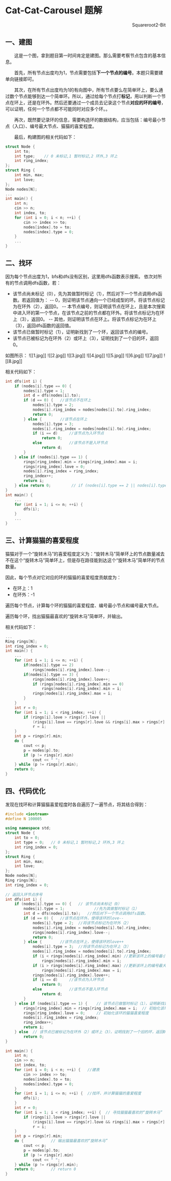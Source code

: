 # Cat-Cat-Carousel 题解

<div style="text-align: right">
Squareroot2-Bit
</div>

## 一、建图

<p style="text-indent:2em">这是一个图，拿到题目第一时间肯定是建图。那么需要考察节点包含的基本信息。</p>

<p style="text-indent:2em">首先，所有节点出度均为1，节点需要包括<b>下一个节点的编号</b>。本题只需要建单向链接即可。</p>

<p style="text-indent:2em">其次，在所有节点出度均为1的有向图中，所有节点要么在简单环上，要么通过数个节点能够到达一个简单环。所以，通过给每个节点打<b>标记</b>，用以判断一个节点在环上，还是在环外。然后还要通过一个成员去记录这个节点<b>对应的环的编号</b>，可以证明，任何一个节点都不可能同时对应多个环。。</p>

<p style="text-indent:2em">再次，既然要记录环的信息，需要构造环的数据结构，应当包括：编号最小节点（入口）、编号最大节点、猫猫的喜爱程度。</p>

<p style="text-indent:2em">最后，构建图的相关代码如下：</p>

```c++
struct Node {  
    int to; 
    int type;    // 0 未标记,1 暂时标记,2 环外,3 环上 
    int ring_index;  
};  
struct Ring {  
    int min, max;  
    int love;  
};
Node nodes[N];
...
int main() {  
    int n;  
    cin >> n;  
    int index, to;  
    for (int i = 0; i < n; ++i) {  
        cin >> index >> to;  
        nodes[index].to = to;  
        nodes[index].type = 0;  
    }
    ...
}
```

## 二、找环

因为每个节点出度为1，bfs和dfs没有区别，这里用dfs函数表示搜索。
依次对所有的节点调用dfs函数，若：
- 该节点尚未标记（0），先为其做暂时标记（1），然后对下一个节点调用dfs函数。若返回值为：
-- 0，则证明该节点通向一个已经成型的环。将该节点标记为在环外（2），返回0。
-- 本节点编号，则证明该节点在环上，且是本次搜索中进入环的第一个节点，在该节点之前的节点都在环外。将该节点标记为在环上（3），返回0。
-- 其他，则证明该节点在环上。将该节点标记为在环上（3），返回dfs函数的返回值。
- 该节点已做暂时标记（1），证明新找到了一个环，返回该节点的编号。
- 该节点已被标记为在环外（2）或环上（3），证明找到了一个旧的环，返回0。

如图所示：
![[1.jpg]]
![[2.jpg]]
![[3.jpg]]
![[4.jpg]]
![[5.jpg]]
![[6.jpg]]
![[7.jpg]]
![[8.jpg]]

相关代码如下：

```c++
int dfs(int i) {  
    if (nodes[i].type == 0) {  
        nodes[i].type = 1;  
        int d = dfs(nodes[i].to);  
        if (d == 0) {   //该节点不在环上
            nodes[i].type = 2;  
            nodes[i].ring_index = nodes[nodes[i].to].ring_index;  
            return 0;  
        } else {        //该节点在环上  
            nodes[i].type = 3;  
            nodes[i].ring_index = nodes[nodes[i].to].ring_index;  
            if (i == d)     //该节点为入环节点  
                return 0;  
            else            //该节点不是入环节点  
                return d;  
        }  
    } else if (nodes[i].type == 1) {  
        rings[ring_index].min = rings[ring_index].max = i;  
        rings[ring_index].love = 0;  
        nodes[i].ring_index = ring_index;  
        ring_index++;  
        return i;  
    } else return 0;         // if (nodes[i].type == 2 || nodes[i].type == 3)  
}
int main() {  
    ...
    for (int i = 1; i <= n; ++i) {  
	    dfs(i);  
	}
	...
}

```

## 三、计算猫猫的喜爱程度

猫猫对于一个“旋转木马”的喜爱程度定义为：“旋转木马”简单环上的节点数量减去不在这个“旋转木马”简单环上，但是存在路径能到达这个“旋转木马”简单环的节点数量。

因此，每个节点对它对应的环的猫猫的喜爱程度贡献度为：
- 在环上：1
- 在环外：-1

遍历每个节点，计算每个环的猫猫的喜爱程度、编号最小节点和编号最大节点。

遍历每个环，找出猫猫最喜欢的“旋转木马”简单环，并输出。

相关代码如下：

```c++
...
Ring rings[N];  
int ring_index = 0;
int main() {  
    ...
    for (int i = 1; i <= n; ++i) {  
        if(nodes[i].type == 2)  
	        rings[nodes[i].ring_index].love--;
	    if(nodes[i].type == 3) { 
	        rings[nodes[i].ring_index].love++;
	        if (rings[nodes[i].ring_index].min == 0)  
			    rings[nodes[i].ring_index].min = i;  
			rings[nodes[i].ring_index].max = i;
	    }
    }  
    int r = 0;  
    for (int i = 1; i < ring_index; ++i) {  
        if (rings[i].love > rings[r].love ||  
            (rings[i].love == rings[r].love && rings[i].max > rings[r].max))  
            r = i;  
    }  
    int p = rings[r].min;  
    do {  
        cout << p;  
        p = nodes[p].to;  
        if (p != rings[r].min)  
            cout << " ";  
    } while (p != rings[r].min);  
    return 0;  
}
```

## 四、代码优化

发现在找环和计算猫猫喜爱程度时各自遍历了一遍节点，将其结合得到：

```c++
#include <iostream>  
#define N 100005  
  
using namespace std;  
struct Node {  
    int to = 0;  
    int type = 0;   // 0 未标记,1 暂时标记,2 环外,3 环上  
    int ring_index = 0;  
};  
struct Ring {  
    int min, max;  
    int love;  
};  
Node nodes[N];  
Ring rings[N];  
int ring_index = 0;  
  
// 返回入环节点序号  
int dfs(int i) {  
    if (nodes[i].type == 0) {   // 该节点尚未标记（0）  
        nodes[i].type = 1;             //先为其做暂时标记（1）  
        int d = dfs(nodes[i].to);   //然后对下一个节点调用dfs函数。  
        if (d == 0) {   //该节点在环外，使得该环的love--  
            nodes[i].type = 2;  //将该节点标记为在环外（2）  
            nodes[i].ring_index = nodes[nodes[i].to].ring_index;  
            rings[nodes[i].ring_index].love--;  
            return 0;  
        } else {        //该节点在环上，使得该环的love++  
            nodes[i].type = 3;  //将该节点标记为在环上（3）  
            nodes[i].ring_index = nodes[nodes[i].to].ring_index;  
            if (i < rings[nodes[i].ring_index].min) //更新该环上的编号最小节点  
                rings[nodes[i].ring_index].min = i;  
            if (i > rings[nodes[i].ring_index].max) //更新该环上的编号最大节点  
                rings[nodes[i].ring_index].max = i;  
            rings[nodes[i].ring_index].love++;  
            if (i == d)     //该节点为入环节点  
                return 0;  
            else            //该节点不是入环节点  
                return d;  
        }  
    } else if (nodes[i].type == 1) {    // 该节点已做暂时标记（1），证明新找到了一个环，返回该节点的编号。  
        rings[ring_index].min = rings[ring_index].max = i;  // 初始化该环的编号最小节点、编号最大节点  
        rings[ring_index].love = 0;     // 初始化该环的猫猫喜爱程度  
        nodes[i].ring_index = ring_index;  
        ring_index++;  
        return i;  
    } else  // 该节点已被标记为在环外（2）或环上（3），证明找到了一个旧的环，返回0。  
        return 0;  
}  
  
int main() {  
    int n;  
    cin >> n;  
    int index, to;  
    for (int i = 0; i < n; ++i) {   //建表  
        cin >> index >> to;  
        nodes[index].to = to;  
        nodes[index].type = 0;  
    }  
    for (int i = 1; i <= n; ++i) {  //找环，并计算猫猫的喜爱程度  
        dfs(i);  
    }  
    int r = 0;  
    for (int i = 1; i < ring_index; ++i) {  // 寻找猫猫最喜欢的“旋转木马”  
        if (rings[i].love > rings[r].love ||  
            (rings[i].love == rings[r].love && rings[i].max > rings[r].max))  
            r = i;  
    }  
    int p = rings[r].min;  
    do {            // 输出猫猫最喜欢的“旋转木马”  
        cout << p;  
        p = nodes[p].to;  
        if (p != rings[r].min)  
            cout << " ";  
    } while (p != rings[r].min);  
    return 0;       // return 0  
}
```
